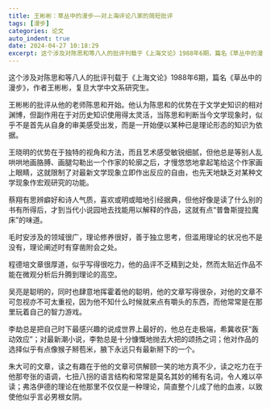 ```yaml
---
title: 王彬彬：草丛中的漫步——对上海评论八家的简短批评
tags: [漫步]
categories: 论文
auto_indent: true
date: 2024-04-27 10:18:29
excerpt: 这个涉及对陈思和等八人的批评刊载于《上海文论》1988年6期，篇名《草丛中的漫步》，作者王彬彬，复旦大学中文系研究生。
---
```

这个涉及对陈思和等八人的批评刊载于《上海文论》1988年6期，篇名《草丛中的漫步》，作者王彬彬，复旦大学中文系研究生。

王彬彬的批评从他的老师陈思和开始。他认为陈思和的优势在于文学史知识的相对渊博，但副作用在于对历史知识使用得太灵活，当陈思和判断当今文学现象时，似乎不是首先从自身的审美感受出发，而是一开始便以某种已是理论形态的知识为依据。

王晓明的优势在于独特的视角和方法，而且艺术感受敏锐细腻，但他总是等别人乱哄哄地画胳膊、画腿勾勒出一个作家的轮廓之后，才慢悠悠地拿起笔给这个作家画上眼睛，这就限制了对最新文学现象立即作出反应的自由，也先天地缺乏对某种文学现象作宏观研究的功能。

蔡翔有思辨癖好和诗人气质，喜欢或明或暗地引经据典，但他好像是读了什么别的书有所得后，才到当代小说园地去找能用以解释的作品，这就有点“普鲁斯提拉魔床”的味道。

毛时安涉及的领域很广，理论修养很好，善于独立思考，但滥用理论的状况也不是没有，理论阐述时有穿凿附会之处。

程德培文章很厚道，似乎写得很吃力，他的品评不乏精到之处，然而太贴近作品不能在微观分析后升腾到理论的高空。

吴亮是聪明的，同时也肆意地挥霍着他的聪明，他的文章写得很杂，对他的文章不可忽视亦不可太重视，因为他不知什么时候就来点有嚼头的东西，而他常常是在那里玩着自己的智力游戏。

李劫总是把自己时下最感兴趣的说成世界上最好的，他总在走极端，希冀收获“轰动效应”；对最新潮小说，李勃总是十分慷慨地抛去大把的颂扬之词；他对作品的选择似乎有点像猴子掰苞米，腋下永远只有最新掰下的一个。

朱大可的文章，读之有趣在于他的文章可供解颐一笑的地方真不少，读之吃力在于他那夸张的语调，七扭八拐的语言结构和常常是莫名其妙的稀有名词，令人难以卒读；弗洛伊德的理论在他那里不仅仅是一种理论，简直整个儿成了他的血液，以致使他似乎言必男根女阴。
